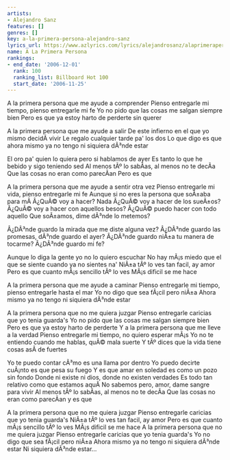 ```yaml
---
artists:
- Alejandro Sanz
features: []
genres: []
key: a-la-primera-persona-alejandro-sanz
lyrics_url: https://www.azlyrics.com/lyrics/alejandrosanz/alaprimerapersona.html
name: A La Primera Persona
rankings:
- end_date: '2006-12-01'
  rank: 100
  ranking_list: Billboard Hot 100
  start_date: '2006-11-25'
---
```


A la primera persona que me ayude a comprender
Pienso entregarle mi tiempo, pienso entregarle mi fe
Yo no pido que las cosas me salgan siempre bien
Pero es que ya estoy harto de perderte sin querer

A la primera persona que me ayude a salir
De este infierno en el que yo mismo decidÃ­ vivir
Le regalo cualquier tarde pa' los dos
Lo que digo es que ahora mismo ya no tengo ni siquiera dÃ³nde estar

El oro pa' quien lo quiera pero si hablamos de ayer
Es tanto lo que he bebido y sigo teniendo sed
Al menos tÃº lo sabÃ­as, al menos no te decÃ­a
Que las cosas no eran como parecÃ­an
Pero es que

A la primera persona que me ayude a sentir otra vez
Pienso entregarle mi vida, pienso entregarle mi fe
Aunque si no eres la persona que soÃ±aba para mÃ­
Â¿QuÃ© voy a hacer? Nada
Â¿QuÃ© voy a hacer de los sueÃ±os?
Â¿QuÃ© voy a hacer con aquellos besos?
Â¿QuÃ© puedo hacer con todo aquello
Que soÃ±amos, dime dÃ³nde lo metemos?

Â¿DÃ³nde guardo la mirada que me diste alguna vez?
Â¿DÃ³nde guardo las promesas, dÃ³nde guardo el ayer?
Â¿DÃ³nde guardo niÃ±a tu manera de tocarme?
Â¿DÃ³nde guardo mi fe?

Aunque lo diga la gente yo no lo quiero escuchar
No hay mÃ¡s miedo que el que se siente cuando ya no sientes na'
NiÃ±a tÃº lo ves tan facil, ay amor
Pero es que cuanto mÃ¡s sencillo tÃº lo ves
MÃ¡s dificil se me hace

A la primera persona que me ayude a caminar
Pienso entregarle mi tiempo, pienso entregarle hasta el mar
Yo no digo que sea fÃ¡cil pero niÃ±a
Ahora mismo ya no tengo ni siquiera dÃ³nde estar

A la primera persona que no me quiera juzgar
Pienso entregarle caricias que yo tenia guarda's
Yo no pido que las cosas me salgan siempre bien
Pero es que ya estoy harto de perderte
Y a la primera persona que me lleve a la verdad
Pienso entregarle mi tiempo, no quiero esperar mÃ¡s
Yo no te entiendo cuando me hablas, quÃ© mala suerte
Y tÃº dices que la vida tiene cosas asÃ­ de fuertes

Yo te puedo contar cÃ³mo es una llama por dentro
Yo puedo decirte cuÃ¡nto es que pesa su fuego
Y es que amar en soledad es como un pozo sin fondo
Donde ni existe ni dios, donde no existen verdades
Es todo tan relativo como que estamos aquÃ­
No sabemos pero, amor, dame sangre para vivir
Al menos tÃº lo sabÃ­as, al menos no te decÃ­a
Que las cosas no eran como parecÃ­an y es que

A la primera persona que no me quiera juzgar
Pienso entregarle caricias que yo tenia guarda's
NiÃ±a tÃº lo ves tan facil, ay amor
Pero es que cuanto mÃ¡s sencillo tÃº lo ves
MÃ¡s dificil se me hace
A la primera persona que no me quiera juzgar
Pienso entregarle caricias que yo tenia guarda's
Yo no digo que sea fÃ¡cil pero niÃ±a
Ahora mismo ya no tengo ni siquiera dÃ³nde estar
Ni siquiera dÃ³nde estar...



